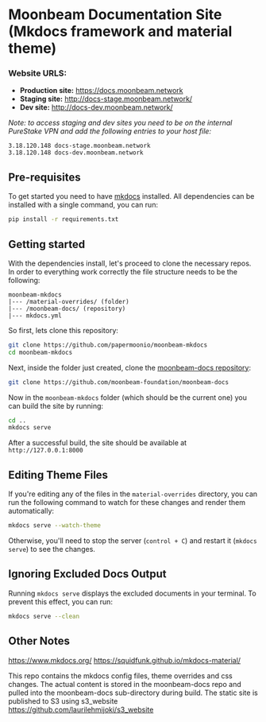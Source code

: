 # Moonbeam Documentation Site (Mkdocs framework and material theme)

### Website URLS:

- **Production site:** https://docs.moonbeam.network
- **Staging site:** http://docs-stage.moonbeam.network/
- **Dev site:** http://docs-dev.moonbeam.network/

_Note: to access staging and dev sites you need to be on the internal PureStake VPN and add the following entries to your host file:_

```text
3.18.120.148 docs-stage.moonbeam.network
3.18.120.148 docs-dev.moonbeam.network
```

## Pre-requisites

To get started you need to have [mkdocs](https://www.mkdocs.org/) installed. All dependencies can be installed with a single command, you can run:

```bash
pip install -r requirements.txt
```

## Getting started

With the dependencies install, let's proceed to clone the necessary repos. In order to everything work correctly the file structure needs to be the following:

```text
moonbeam-mkdocs
|--- /material-overrides/ (folder)
|--- /moonbeam-docs/ (repository)
|--- mkdocs.yml
```

So first, lets clone this repository:

```bash
git clone https://github.com/papermoonio/moonbeam-mkdocs
cd moonbeam-mkdocs
```

Next, inside the folder just created, clone the [moonbeam-docs repository](https://github.com/moonbeam-foundation/moonbeam-docs):

```bash
git clone https://github.com/moonbeam-foundation/moonbeam-docs
```

Now in the `moonbeam-mkdocs` folder (which should be the current one) you can build the site by running:

```bash
cd ..
mkdocs serve
```

After a successful build, the site should be available at `http://127.0.0.1:8000`

## Editing Theme Files

If you're editing any of the files in the `material-overrides` directory, you can run the following command to watch for these changes and render them automatically:

```bash
mkdocs serve --watch-theme
```

Otherwise, you'll need to stop the server (`control + C`) and restart it (`mkdocs serve`) to see the changes.

## Ignoring Excluded Docs Output

Running `mkdocs serve` displays the excluded documents in your terminal. To prevent this effect, you can run:

```bash
mkdocs serve --clean
```

## Other Notes

https://www.mkdocs.org/
https://squidfunk.github.io/mkdocs-material/

This repo contains the mkdocs config files, theme overrides and css changes.
The actual content is stored in the moonbeam-docs repo and pulled into the moonbeam-docs sub-directory during build.
The static site is published to S3 using s3_website https://github.com/laurilehmijoki/s3_website

